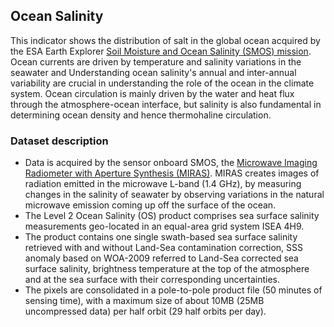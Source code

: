 ## Ocean Salinity

This indicator shows the distribution of salt in the global ocean acquired by the ESA Earth Explorer [Soil Moisture and Ocean Salinity (SMOS) mission](https://earth.esa.int/eogateway/missions/smos/description). Ocean currents are driven by temperature and salinity variations in the seawater and Understanding ocean salinity's annual and inter-annual variability are crucial in understanding the role of the ocean in the climate system. Ocean circulation is mainly driven by the water and heat flux through the atmosphere-ocean interface, but salinity is also fundamental in determining ocean density and hence thermohaline circulation. 

### Dataset description
-  Data is acquired by the sensor onboard SMOS, the [Microwave Imaging Radiometer with Aperture Synthesis (MIRAS)](https://earth.esa.int/eogateway/instruments/miras). MIRAS creates images of radiation emitted in the microwave L-band (1.4 GHz), by measuring changes in the salinity of seawater by observing variations in the natural microwave emission coming up off the surface of the ocean.
-  The Level 2 Ocean Salinity (OS) product comprises sea surface salinity measurements geo-located in an equal-area grid system ISEA 4H9.
-  The product contains one single swath-based sea surface salinity retrieved with and without Land-Sea contamination correction, SSS anomaly based on WOA-2009 referred to Land-Sea corrected sea surface salinity, brightness temperature at the top of the atmosphere and at the sea surface with their corresponding uncertainties.
-  The pixels are consolidated in a pole-to-pole product file (50 minutes of sensing time), with a maximum size of about 10MB (25MB uncompressed data) per half orbit (29 half orbits per day).
